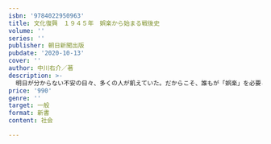 ```yaml
---
isbn: '9784022950963'
title: 文化復興　１９４５年　娯楽から始まる戦後史
volume: ''
series: ''
publisher: 朝日新聞出版
pubdate: '2020-10-13'
cover: ''
author: 中川右介／著
description: >-
  明日が分からない不安の日々、多くの人が飢えていた。だからこそ、誰もが「娯楽」を必要としたーー。1945年8月、大都市のほとんどが焦土と化していた。映画、演劇、音楽、出版、スポーツなど、文化の担い手たちは、どう再起し、娯楽産業をいかに復興させていったか？12月31日まで、著名人たちの闘いを克明に描く！黒澤明、木下恵介、長谷川一夫、原節子、杉村春子、古関裕而、双葉山、美空ひばり-―「不安な時代」の挑戦者たちの物語。〈目次〉序章　　それぞれの一九四五年八月十五日第一章　八月　　動き出す人びと第二章　九月　　幕が開く劇場、封印される映画、新しい歌声第三章　十月　　檜舞台の役者たち第四章　十一月　禁止された芝居、広がった土俵、放たれたホームラン第五章　十二月　『櫻の園』に集う新劇人
price: '990'
genre: ''
target: 一般
format: 新書
content: 社会

---
```


